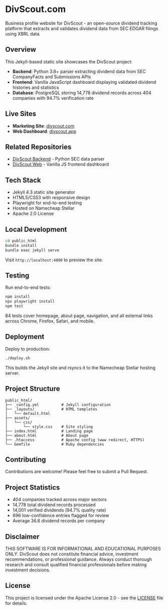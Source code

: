 # DivScout.com

Business profile website for DivScout - an open-source dividend tracking platform that extracts and validates dividend data from SEC EDGAR filings using XBRL data.

## Overview

This Jekyll-based static site showcases the DivScout project:
- **Backend**: Python 3.8+ parser extracting dividend data from SEC CompanyFacts and Submissions APIs
- **Frontend**: Vanilla JavaScript dashboard displaying validated dividend histories and statistics
- **Database**: PostgreSQL storing 14,778 dividend records across 404 companies with 94.7% verification rate

## Live Sites

- **Marketing Site**: [divscout.com](https://divscout.com)
- **Web Dashboard**: [divscout.app](https://divscout.app)

## Related Repositories

- [DivScout Backend](https://github.com/chonito7919/DivScout) - Python SEC data parser
- [DivScout Web](https://github.com/chonito7919/divscout-web) - Vanilla JS frontend dashboard

## Tech Stack

- Jekyll 4.3 static site generator
- HTML5/CSS3 with responsive design
- Playwright for end-to-end testing
- Hosted on Namecheap Stellar
- Apache 2.0 License

## Local Development

```bash
cd public_html
bundle install
bundle exec jekyll serve
```

Visit `http://localhost:4000` to preview the site.

## Testing

Run end-to-end tests:

```bash
npm install
npx playwright install
npm test
```

84 tests cover homepage, about page, navigation, and all external links across Chrome, Firefox, Safari, and mobile.

## Deployment

Deploy to production:

```bash
./deploy.sh
```

This builds the Jekyll site and rsyncs it to the Namecheap Stellar hosting server.

## Project Structure

```
public_html/
├── _config.yml          # Jekyll configuration
├── _layouts/            # HTML templates
│   └── default.html
├── assets/
│   └── css/
│       └── style.css    # Site styling
├── index.html           # Landing page
├── about.html           # About page
├── .htaccess            # Apache config (www redirect, HTTPS)
└── Gemfile              # Ruby dependencies
```

## Contributing

Contributions are welcome! Please feel free to submit a Pull Request.

## Project Statistics

- 404 companies tracked across major sectors
- 14,778 total dividend records processed
- 14,001 verified dividends (94.7% quality rate)
- 696 low-confidence entries flagged for review
- Average 36.6 dividend records per company

## Disclaimer

THIS SOFTWARE IS FOR INFORMATIONAL AND EDUCATIONAL PURPOSES ONLY. DivScout does not constitute financial advice, investment recommendations, or professional guidance. Always conduct thorough research and consult qualified financial professionals before making investment decisions.

## License

This project is licensed under the Apache License 2.0 - see the [LICENSE](LICENSE) file for details.
